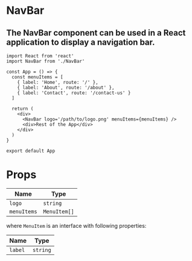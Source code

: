 # NavBar

## The NavBar component can be used in a React application to display a navigation bar.

```tsx
import React from 'react'
import NavBar from './NavBar'

const App = () => {
  const menuItems = [
    { label: 'Home', route: '/' },
    { label: 'About', route: '/about' },
    { label: 'Contact', route: '/contact-us' }
  ]

  return (
    <div>
      <NavBar logo='/path/to/logo.png' menuItems={menuItems} />
      <div>Rest of the App</div>
    </div>
  )
}

export default App
```

# Props

| Name        | Type         |
| ----------- | ------------ |
| `logo`      | `string`     |
| `menuItems` | `MenuItem[]` |

where `MenuItem` is an interface with following properties:

| Name    | Type     |
| ------- | -------- |
| `label` | `string` |
